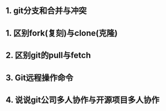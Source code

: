 ## 1. git分支和合并与冲突
## 1. 区别fork(复刻)与clone(克隆)
## 2. 区别git的pull与fetch
## 3. Git远程操作命令
## 4. 说说git公司多人协作与开源项目多人协作

